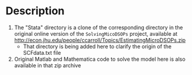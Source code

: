 # Description

1. The "Stata" directory is a clone of the corresponding directory in the original online version
   of the `SolvingMicoDSOPs` project, available at http://econ.jhu.edu/people/ccarroll/Topics/EstimatingMicroDSOPs.zip
    * That directory is being added here to clarify the origin of the SCFdata.txt file
1. Original Matlab and Mathematica code to solve the model here is also available in that zip archive

